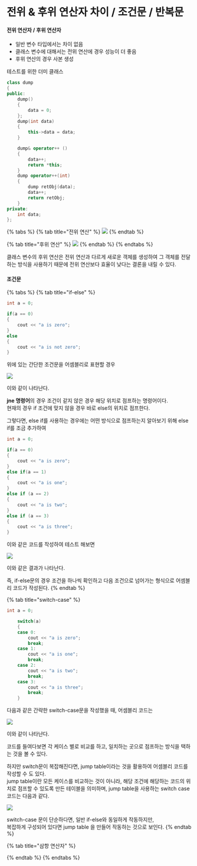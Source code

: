 # 전위 & 후위 연산자 차이 / 조건문 / 반복문

#### 전위 연산자 / 후위 연산자

* 일반 변수 타입에서는 차이 없음
* 클래스 변수에 대해서는 전위 연산에 경우 성능이 더 좋음
* 후위 연산의 경우 사본 생성

테스트를 위한 더미 클래스

```cpp
class dump
{
public:
	dump()
	{
		data = 0;
	};
	dump(int data)
	{
		this->data = data;
	}

	dump& operator++ () 
	{
		data++;
		return *this;
	}
	dump operator++(int)
	{
		dump retObj(data);
		data++;
		return retObj;
	}
private:
	int data;
};
```

{% tabs %}
{% tab title="전위 연산" %}
![](../.gitbook/assets/.png.png)
{% endtab %}

{% tab title="후위 연산" %}
![](../.gitbook/assets/.png%20%281%29.png)
{% endtab %}
{% endtabs %}

클래스 변수의 후위 연산은 전위 연산과 다르게 새로운 객체를 생성하여 그 객체를 전달하는 방식을 사용하기 때문에 전위 연산보다 효율이 낮다는 결론을 내릴 수 있다.



#### 조건문

{% tabs %}
{% tab title="if-else" %}
```cpp
int a = 0;

if(a == 0)
{
    cout << "a is zero";
}
else
{
    cout << "a is not zero";
}
```

위에 있는 간단한 조건문을 어셈블리로 표현할 경우

![](../.gitbook/assets/image.png)

이와 같이 나타난다.

**jne 명령어**의 경우 조건이 같지 않은 경우 해당 위치로 점프하는 명령어이다.  
현재의 경우 if 조건에 맞지 않을 경우 바로 else의 위치로 점프한다.

그렇다면, else if를 사용하는 경우에는 어떤 방식으로 점프하는지 알아보기 위해 else if를 조금 추가하여

```cpp
int a = 0;

if(a == 0)
{
	cout << "a is zero";
}
else if(a == 1)
{
	cout << "a is one";
}
else if (a == 2)
{
	cout << "a is two";
}
else if (a == 3)
{
	cout << "a is three";
}
```

이와 같은 코드를 작성하여 테스트 해보면

![](../.gitbook/assets/image%20%281%29.png)

이와 같은 결과가 나타난다.

즉, if-else문의 경우 조건을 하나씩 확인하고 다음 조건으로 넘어가는 형식으로 어셈블리 코드가 작성된다.
{% endtab %}

{% tab title="switch-case" %}
```cpp
int a = 0;

	switch(a)
	{
	case 0:
		cout << "a is zero";
		break;
	case 1:
		cout << "a is one";
		break;
	case 2:
		cout << "a is two";
		break;
	case 3:
		cout << "a is three";
		break;
	}
```

다음과 같은 간략한 switch-case문을 작성했을 때, 어셈블리 코드는  


![](../.gitbook/assets/image%20%282%29.png)

이와 같이 나타난다.

코드를 들여다보면 각 케이스 별로 비교를 하고, 일치하는 곳으로 점프하는 방식을 택하는 것을 볼 수 있다.

하지만 switch문이 복잡해진다면,  jump table이라는 것을 활용하여 어셈블리 코드를 작성할 수 도 있다.  
jump table이란 모든 케이스를 비교하는 것이 아니라, 해당 조건에 해당하는 코드의 위치로 점프할 수 있도록 만든 테이블을 의미하며, jump table을 사용하는 switch case 코드는 다음과 같다.

![](../.gitbook/assets/image%20%283%29.png)

switch-case 문이 단순하다면, 일반 if-else와 동일하게 작동하지만,  
복잡하게 구성되어 있다면 jump table 을 만들어 작동하는 것으로 보인다.
{% endtab %}

{% tab title="삼항 연산자" %}

{% endtab %}
{% endtabs %}





